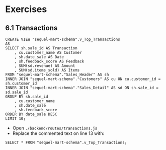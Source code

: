 # Exercises
## 6.1 Transactions
```
CREATE VIEW "sequel-mart-schema".v_Top_Transactions
AS
SELECT sh.sale_id AS Transaction
	, cu.customer_name AS Customer
	, sh.date_sale AS Date
	, sh.feedback_score AS Feedback
	, SUM(sd.revenue) AS Amount
	, SUM(sd.items_sold) AS Items
FROM "sequel-mart-schema"."Sales_Header" AS sh
INNER JOIN "sequel-mart-schema"."Customers" AS cu ON cu.customer_id = sh.customer_id
INNER JOIN "sequel-mart-schema"."Sales_Detail" AS sd ON sh.sale_id = sd.sale_id
GROUP BY sh.sale_id
	, cu.customer_name
	, sh.date_sale
	, sh.feedback_score
ORDER BY date_sale DESC
LIMIT 10;
```

- Open `./backend/routes/transactions.js`
- Replace the commented text on line 13 with:

```
SELECT * FROM "sequel-mart-schema".v_Top_Transactions;
```